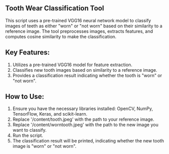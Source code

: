 ## Tooth Wear Classification Tool


This script uses a pre-trained VGG16 neural network model to classify images of teeth as either "worn" or "not worn" based on their similarity to a reference image. The tool preprocesses images, extracts features, and computes cosine similarity to make the classification.

## Key Features:

1. Utilizes a pre-trained VGG16 model for feature extraction.
2. Classifies new tooth images based on similarity to a reference image.
3. Provides a classification result indicating whether the tooth is "worn" or "not worn".

## How to Use:

1. Ensure you have the necessary libraries installed: OpenCV, NumPy, TensorFlow, Keras, and scikit-learn.
2. Replace '/content/tooth.jpeg' with the path to your reference image.
3. Replace '/content/worntooth.jpeg' with the path to the new image you want to classify.
4. Run the script.
4. The classification result will be printed, indicating whether the new tooth image is "worn" or "not worn".
